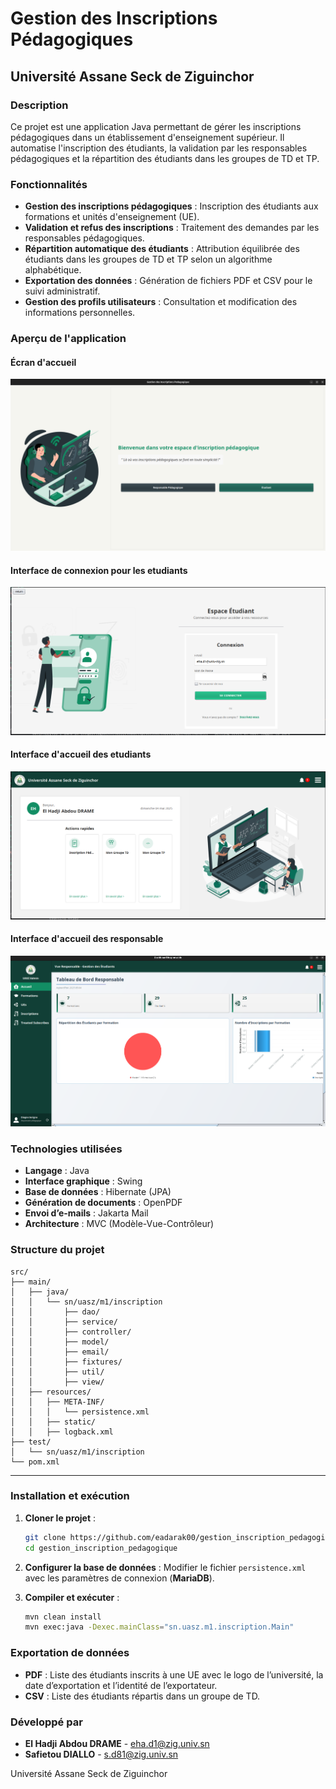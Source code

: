 # Gestion des Inscriptions Pédagogiques

## Université Assane Seck de Ziguinchor

### Description

Ce projet est une application Java permettant de gérer les inscriptions pédagogiques dans un établissement d'enseignement supérieur. Il automatise l'inscription des étudiants, la validation par les responsables pédagogiques et la répartition des étudiants dans les groupes de TD et TP.

### Fonctionnalités

* **Gestion des inscriptions pédagogiques** : Inscription des étudiants aux formations et unités d'enseignement (UE).
* **Validation et refus des inscriptions** : Traitement des demandes par les responsables pédagogiques.
* **Répartition automatique des étudiants** : Attribution équilibrée des étudiants dans les groupes de TD et TP selon un algorithme alphabétique.
* **Exportation des données** : Génération de fichiers PDF et CSV pour le suivi administratif.
* **Gestion des profils utilisateurs** : Consultation et modification des informations personnelles.

### Aperçu de l'application

#### Écran d'accueil

![Écran d'accueil](screenshots/home.png)

#### Interface de connexion pour les etudiants

![Connexion](screenshots/login.png)

#### Interface d'accueil des etudiants

![Home Student](screenshots/home_stu.png)

#### Interface d'accueil des responsable

![Home Responsible](screenshots/home_res.png)

### Technologies utilisées

* **Langage** : Java
* **Interface graphique** : Swing
* **Base de données** : Hibernate (JPA)
* **Génération de documents** : OpenPDF
* **Envoi d’e-mails** : Jakarta Mail
* **Architecture** : MVC (Modèle-Vue-Contrôleur)

### Structure du projet

```
src/
├── main/
│   ├── java/
│   │   └── sn/uasz/m1/inscription
│   │       ├── dao/
│   │       ├── service/
│   │       ├── controller/
│   │       ├── model/
│   │       ├── email/
│   │       ├── fixtures/
│   │       ├── util/
│   │       ├── view/
│   ├── resources/
│   │   ├── META-INF/
│   │   │   └── persistence.xml
│   │   ├── static/
│   │   ├── logback.xml
├── test/
│   └── sn/uasz/m1/inscription
└── pom.xml
```

---

### Installation et exécution

1. **Cloner le projet** :

   ```sh
   git clone https://github.com/eadarak00/gestion_inscription_pedagogique.git
   cd gestion_inscription_pedagogique
   ```

2. **Configurer la base de données** :
   Modifier le fichier `persistence.xml` avec les paramètres de connexion (**MariaDB**).

3. **Compiler et exécuter** :

   ```sh
   mvn clean install
   mvn exec:java -Dexec.mainClass="sn.uasz.m1.inscription.Main"
   ```

### Exportation de données

* **PDF** : Liste des étudiants inscrits à une UE avec le logo de l’université, la date d’exportation et l’identité de l’exportateur.
* **CSV** : Liste des étudiants répartis dans un groupe de TD.


### Développé par

* **El Hadji Abdou DRAME** - [eha.d1@zig.univ.sn](mailto:eha.d1@zig.univ.sn)
* **Safietou DIALLO** - [s.d81@zig.univ.sn](mailto:s.d81@zig.univ.sn)

Université Assane Seck de Ziguinchor